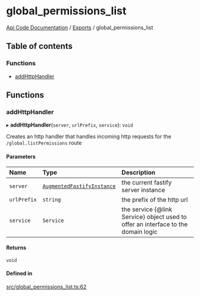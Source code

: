 # global\_permissions\_list
 
[Api Code Documentation](../README.md) / [Exports](../modules.md) / global\_permissions\_list

## Table of contents

### Functions

- [addHttpHandler](global_permissions_list.md#addhttphandler)

## Functions

### addHttpHandler

▸ **addHttpHandler**(`server`, `urlPrefix`, `service`): `void`

Creates an http handler that handles incoming http requests for the `/global.listPermissions` route

#### Parameters

| Name | Type | Description |
| :------ | :------ | :------ |
| `server` | [`AugmentedFastifyInstance`](../interfaces/types.AugmentedFastifyInstance.md) | the current fastify server instance |
| `urlPrefix` | `string` | the prefix of the http url |
| `service` | `Service` | the service {@link Service} object used to offer an interface to the domain logic |

#### Returns

`void`

#### Defined in

[src/global_permissions_list.ts:62](https://github.com/openkfw/TruBudget/blob/f6ee764/api/src/global_permissions_list.ts#L62)
